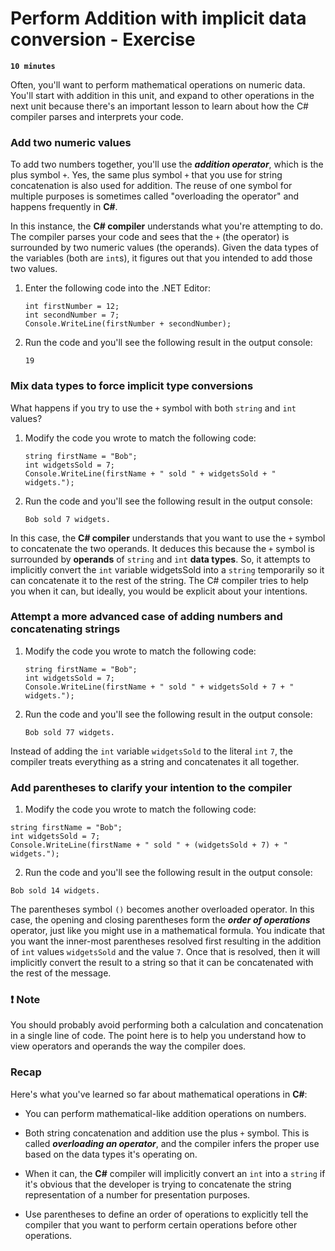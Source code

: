 # Perform Addition with implicit data conversion - Exercise

**`10 minutes`**

Often, you'll want to perform mathematical operations on numeric data. You'll start with addition in this unit, and expand to other operations in the next unit because there's an important lesson to learn about how the C# compiler parses and interprets your code.

### Add two numeric values

To add two numbers together, you'll use the ***addition operator***, which is the plus symbol `+`. Yes, the same plus symbol `+` that you use for string concatenation is also used for addition. The reuse of one symbol for multiple purposes is sometimes called "overloading the operator" and happens frequently in **C#**.

In this instance, the **C# compiler** understands what you're attempting to do. The compiler parses your code and sees that the `+` (the operator) is surrounded by two numeric values (the operands). Given the data types of the variables (both are `int`s), it figures out that you intended to add those two values.

1. Enter the following code into the .NET Editor:

     ```
     int firstNumber = 12;
     int secondNumber = 7;
     Console.WriteLine(firstNumber + secondNumber);
     ```

2. Run the code and you'll see the following result in the output console:

     ```
     19
     ```

### Mix data types to force implicit type conversions

What happens if you try to use the `+` symbol with both `string` and `int` values?

1. Modify the code you wrote to match the following code:

     ```
     string firstName = "Bob";
     int widgetsSold = 7;
     Console.WriteLine(firstName + " sold " + widgetsSold + " widgets.");
     ```

2. Run the code and you'll see the following result in the output console:

     ```
     Bob sold 7 widgets.
     ```

In this case, the **C# compiler** understands that you want to use the `+` symbol to concatenate the two operands. It deduces this because the `+` symbol is surrounded by **operands** of `string` and `int` **data types**. So, it attempts to implicitly convert the `int` variable widgetsSold into a `string` temporarily so it can concatenate it to the rest of the string. The C# compiler tries to help you when it can, but ideally, you would be explicit about your intentions.


### Attempt a more advanced case of adding numbers and concatenating strings

1. Modify the code you wrote to match the following code:

     ```
     string firstName = "Bob";
     int widgetsSold = 7;
     Console.WriteLine(firstName + " sold " + widgetsSold + 7 + " widgets.");
     ```

2. Run the code and you'll see the following result in the output console:

     ```
     Bob sold 77 widgets.
     ```

Instead of adding the `int` variable `widgetsSold` to the literal `int` `7`, the compiler treats everything as a string and concatenates it all together.

### Add parentheses to clarify your intention to the compiler

1. Modify the code you wrote to match the following code:

```
string firstName = "Bob";
int widgetsSold = 7;
Console.WriteLine(firstName + " sold " + (widgetsSold + 7) + " widgets.");
```

2. Run the code and you'll see the following result in the output console:

```
Bob sold 14 widgets.
```

The parentheses symbol `()` becomes another overloaded operator. In this case, the opening and closing parentheses form the ***order of operations*** operator, just like you might use in a mathematical formula. You indicate that you want the inner-most parentheses resolved first resulting in the addition of `int` values `widgetsSold` and the value `7`. Once that is resolved, then it will implicitly convert the result to a string so that it can be concatenated with the rest of the message.

### ❗ Note

You should probably avoid performing both a calculation and concatenation in a single line of code. The point here is to help you understand how to view operators and operands the way the compiler does.

### Recap

Here's what you've learned so far about mathematical operations in **C#**:

- You can perform mathematical-like addition operations on numbers.

- Both string concatenation and addition use the plus `+` symbol. This is called ***overloading an operator***, and the compiler infers the proper use based on the data types it's operating on.

- When it can, the **C#** compiler will implicitly convert an `int` into a `string` if it's obvious that the developer is trying to concatenate the string representation of a number for presentation purposes.

- Use parentheses to define an order of operations to explicitly tell the compiler that you want to perform certain operations before other operations.